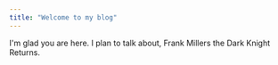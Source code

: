 ```yaml
---
title: "Welcome to my blog"
---
```


I'm glad you are here. I plan to talk about, Frank Millers the Dark Knight Returns.
